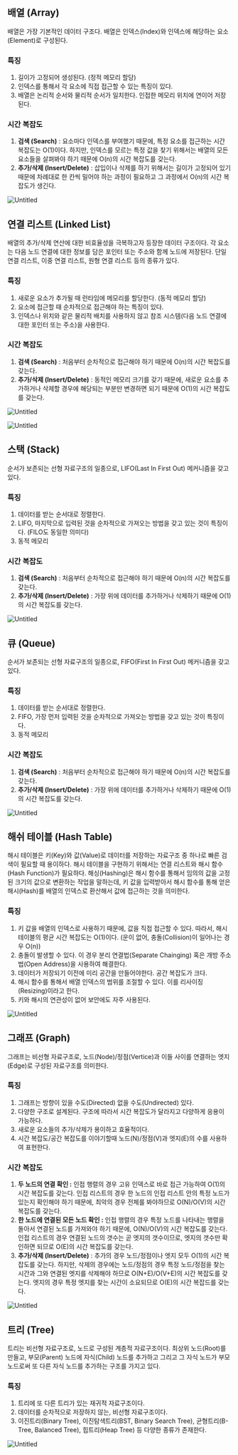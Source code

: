 ## 배열 (Array)

배열은 가장 기본적인 데이터 구조다. 배열은 인덱스(Index)와 인덱스에 해당하는 요소(Element)로 구성된다.

### 특징

1. 길이가 고정되어 생성된다. (정적 메모리 할당)
2. 인덱스를 통해서 각 요소에 직접 접근할 수 있는 특징이 있다.
3. 배열은 논리적 순서와 물리적 순서가 일치한다. 인접한 메모리 위치에 연이어 저장된다.

### **시간 복잡도**

1. **검색 (Search)** : 요소마다 인덱스를 부여했기 때문에, 특정 요소를 접근하는 시간 복잡도는 O(1)이다. 하지만, 인덱스를 모르는 특정 값을 찾기 위해서는 배열의 모든 요소들을 살펴봐야 하기 때문에 O(n)의 시간 복잡도를 갖는다.
2. **추가/삭제 (Insert/Delete)** : 삽입이나 삭제를 하기 위해서는 길이가 고정되어 있기 때문에 차례대로 한 칸씩 밀어야 하는 과정이 필요하고 그 과정에서 O(n)의 시간 복잡도가 생긴다.

![Untitled](https://s3-us-west-2.amazonaws.com/secure.notion-static.com/87d34a29-90c7-4ade-b6c2-54ac536de498/Untitled.png)

## 연결 리스트 (Linked List)

배열의 추가/삭제 연산에 대한 비효율성을 극복하고자 등장한 데이터 구조이다. 각 요소는 다음 노드 연결에 대한 정보를 담은 포인터 또는 주소와 함께 노드에 저장된다. 단일 연결 리스트, 이중 연결 리스트, 원형 연결 리스트 등의 종류가 있다.

### **특징**

1. 새로운 요소가 추가될 때 런타임에 메모리를 할당한다. (동적 메모리 할당)
2. 요소에 접근할 때 순차적으로 접근해야 하는 특징이 있다.
3. 인덱스나 위치와 같은 물리적 배치를 사용하지 않고 참조 시스템(다음 노드 연결에 대한 포인터 또는 주소)을 사용한다.

### **시간 복잡도**

1. **검색 (Search)** : 처음부터 순차적으로 접근해야 하기 때문에 O(n)의 시간 복잡도를 갖는다.
2. **추가/삭제 (Insert/Delete)** : 동적인 메모리 크기를 갖기 때문에, 새로운 요소를 추가하거나 삭제할 경우에 해당되는 부분만 변경하면 되기 때문에 O(1)의 시간 복잡도를 갖는다.

![Untitled](https://s3-us-west-2.amazonaws.com/secure.notion-static.com/4772008f-d893-4228-b81c-c9938da09a27/Untitled.png)

![Untitled](https://s3-us-west-2.amazonaws.com/secure.notion-static.com/2a7d63e1-0529-46f2-ba2c-dd3d881c0537/Untitled.png)

## 스택 (Stack)

순서가 보존되는 선형 자료구조의 일종으로, LIFO(Last In First Out) 메커니즘을 갖고 있다.

### **특징**

1. 데이터를 받는 순서대로 정렬한다.
2. LIFO, 마지막으로 입력된 것을 순차적으로 가져오는 방법을 갖고 있는 것이 특징이다. (FILO도 동일한 의미다)
3. 동적 메모리

### **시간 복잡도**

1. **검색 (Search)** : 처음부터 순차적으로 접근해야 하기 때문에 O(n)의 시간 복잡도를 갖는다.
2. **추가/삭제 (Insert/Delete)** : 가장 위에 데이터를 추가하거나 삭제하기 때문에 O(1)의 시간 복잡도를 갖는다.

![Untitled](https://s3-us-west-2.amazonaws.com/secure.notion-static.com/f15b6c76-c428-40a6-8e96-313c9fd9c02f/Untitled.png)

## 큐 (Queue)

순서가 보존되는 선형 자료구조의 일종으로, FIFO(First In First Out) 메커니즘을 갖고 있다.

### **특징**

1. 데이터를 받는 순서대로 정렬한다.
2. FIFO, 가장 먼저 입력된 것을 순차적으로 가져오는 방법을 갖고 있는 것이 특징이다.
3. 동적 메모리

### **시간 복잡도**

1. **검색 (Search)** : 처음부터 순차적으로 접근해야 하기 때문에 O(n)의 시간 복잡도를 갖는다.
2. **추가/삭제 (Insert/Delete)** : 가장 위에 데이터를 추가하거나 삭제하기 때문에 O(1)의 시간 복잡도를 갖는다.

![Untitled](https://s3-us-west-2.amazonaws.com/secure.notion-static.com/badd6982-6a2f-4e1d-9634-6a378533630b/Untitled.png)

## 해쉬 테이블 (Hash Table)

해시 테이블은 키(Key)와 값(Value)로 데이터를 저장하는 자료구조 중 하나로 빠른 검색이 필요할 때 용이하다. 해시 테이블을 구현하기 위해서는 연결 리스트와 해시 함수(Hash Function)가 필요하다. 해싱(Hashing)은 해시 함수를 통해서 임의의 값을 고정된 크기의 값으로 변환하는 작업을 말하는데, 키 값을 입력받아서 해시 함수를 통해 얻은 해시(Hash)를 배열의 인덱스로 환산해서 값에 접근하는 것을 의미한다.

### **특징**

1. 키 값을 배열의 인덱스로 사용하기 때문에, 값을 직접 접근할 수 있다. 따라서, 해시 테이블의 평균 시간 복잡도는 O(1)이다. (운이 없어, 충돌(Collision)이 일어나는 경우 O(n))
2. 충돌이 발생할 수 있다. 이 경우 분리 연결법(Separate Chainging) 혹은 개방 주소법(Open Address)을 사용하여 해결한다.
3. 데이터가 저장되기 이전에 미리 공간을 만들어야한다. 공간 복잡도가 크다.
4. 해시 함수를 통해서 배열 인덱스의 범위를 조절할 수 있다. 이를 리사이징(Resizing)이라고 한다.
5. 키와 해시의 연관성이 없어 보안에도 자주 사용된다.

![Untitled](https://s3-us-west-2.amazonaws.com/secure.notion-static.com/7d2a348c-5d27-42b6-a997-1bbac06cd411/Untitled.png)

## 그래프 (Graph)

그래프는 비선형 자료구조로, 노드(Node)/정점(Vertice)과 이들 사이를 연결하는 엣지(Edge)로 구성된 자료구조를 의미한다.

### **특징**

1. 그래프는 방향이 있을 수도(Directed) 없을 수도(Undirected) 있다.
2. 다양한 구조로 설계된다. 구조에 따라서 시간 복잡도가 달라지고 다양하게 응용이 가능하다.
3. 새로운 요소들의 추가/삭제가 용이하고 효율적이다.
4. 시간 복잡도/공간 복잡도를 이야기할때 노드(N)/정점(V)과 엣지(E)의 수를 사용하여 표현한다.

### **시간 복잡도**

1. **두 노드의 연결 확인 :** 인접 행렬의 경우 고유 인덱스로 바로 접근 가능하여 O(1)의 시간 복잡도를 갖는다. 인접 리스트의 경우 한 노드의 인접 리스트 안의 특정 노드가 있는지 확인해야 하기 때문에, 최악의 경우 전체를 봐야하므로 O(N)/O(V)의 시간 복잡도를 갖는다.
2. **한 노드에 연결된 모든 노드 확인 :** 인접 행렬의 경우 특정 노드를 나타내는 행렬을 돌아서 연결된 노드를 가져와야 하기 때문에, O(N)/O(V)의 시간 복잡도를 갖는다. 인접 리스트의 경우 연결된 노드의 갯수는 곧 엣지의 갯수이므로, 엣지의 갯수만 확인하면 되므로 O(E)의 시간 복잡도를 갖는다.
3. **추가/삭제 (Insert/Delete)** : 추가의 경우 노드/정점이나 엣지 모두 O(1)의 시간 복잡도를 갖는다. 하지만, 삭제의 경우에는 노드/정점의 경우 특정 노드/정점을 찾는 시간과 그와 연결된 엣지를 삭제해야 하므로 O(N+E)/O(V+E)의 시간 복잡도를 갖는다. 엣지의 경우 특정 엣지를 찾는 시간이 소요되므로 O(E)의 시간 복잡드를 갖는다.

![Untitled](https://s3-us-west-2.amazonaws.com/secure.notion-static.com/afb99282-e6cf-4453-8cb6-844409aa933a/Untitled.png)

## 트리 (Tree)

트리는 비선형 자료구조로, 노드로 구성된 계층적 자료구조이다. 최상위 노드(Root)를 만들고, 부모(Parent) 노드에 자식(Child) 노드를 추가하고 그리고 그 자식 노드가 부모 노드로써 또 다른 자식 노드를 추가하는 구조를 가지고 있다.

### **특징**

1. 트리에 또 다른 트리가 있는 재귀적 자료구조이다.
2. 데이터를 순차적으로 저장하지 않는, 비선형 자료구조이다.
3. 이진트리(Binary Tree), 이진탐색트리(BST, Binary Search Tree), 균형트리(B-Tree, Balanced Tree), 힙트리(Heap Tree) 등 다양한 종류가 존재한다.

![Untitled](https://s3-us-west-2.amazonaws.com/secure.notion-static.com/818685cf-f3e4-4e0b-8e88-9f8af5c63913/Untitled.png)